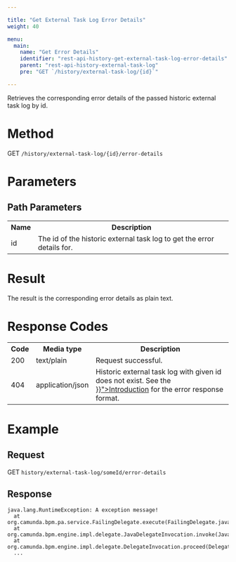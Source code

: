 ```yaml
---

title: "Get External Task Log Error Details"
weight: 40

menu:
  main:
    name: "Get Error Details"
    identifier: "rest-api-history-get-external-task-log-error-details"
    parent: "rest-api-history-external-task-log"
    pre: "GET `/history/external-task-log/{id}`"

---
```



Retrieves the corresponding error details of the passed historic external task log by id.


# Method

GET `/history/external-task-log/{id}/error-details`


# Parameters

## Path Parameters

<table class="table table-striped">
  <tr>
    <th>Name</th>
    <th>Description</th>
  </tr>
  <tr>
    <td>id</td>
    <td>The id of the historic external task log to get the error details for.</td>
  </tr>
</table>

# Result

The result is the corresponding error details as plain text.


# Response Codes

<table class="table table-striped">
  <tr>
    <th>Code</th>
    <th>Media type</th>
    <th>Description</th>
  </tr>
  <tr>
    <td>200</td>
    <td>text/plain</td>
    <td>Request successful.</td>
  </tr>
  <tr>
    <td>404</td>
    <td>application/json</td>
    <td>Historic external task log with given id does not exist. See the <a href="{{< ref "/reference/rest/overview/_index.md#error-handling" >}}">Introduction</a> for the error response format.</td>
  </tr>
</table>


# Example

## Request

GET `history/external-task-log/someId/error-details`

## Response

    java.lang.RuntimeException: A exception message!
      at org.camunda.bpm.pa.service.FailingDelegate.execute(FailingDelegate.java:10)
      at org.camunda.bpm.engine.impl.delegate.JavaDelegateInvocation.invoke(JavaDelegateInvocation.java:34)
      at org.camunda.bpm.engine.impl.delegate.DelegateInvocation.proceed(DelegateInvocation.java:37)
      ...
